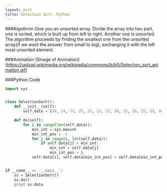 ```yaml
---
layout: post
title: Selection Sort. Python
---
```


###Algothrim
Give you an unsorted array.
Divide the array into two part, one is sorted, which is built up from left to right. Another one is unsorted.
The algorithm proceeds by finding the smallest one from the unsorted array(if we want the answer from small to big), exchanging it with the left most unsorted element.

###Animation
![Image of Animation]
(https://upload.wikimedia.org/wikipedia/commons/b/b0/Selection_sort_animation.gif)

###Python Code
```python
import sys


class SelectionSort():
    def __init__(self):
        self.data = [10, 14, 73, 25, 23, 13, 27, 94, 33, 39, 25, 59, 94, 65, 82, 45]

    def do(self):
        for i in range(len(self.data)):
            min_int = sys.maxint
            min_int_pos = -1
            for j in range(i, len(self.data)):
                if self.data[j] < min_int:
                    min_int = self.data[j]
                    min_int_pos = j
            self.data[i], self.data[min_int_pos] = self.data[min_int_pos], self.data[i]


if __name__ == '__main__':
    ss = SelectionSort()
    ss.do()
    print ss.data
```
